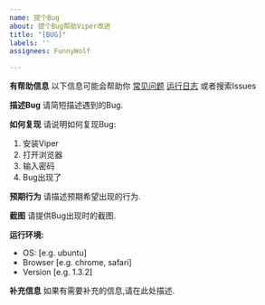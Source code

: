 ```yaml
---
name: 提个Bug
about: 提个Bug帮助Viper改进
title: "[BUG]"
labels: ''
assignees: FunnyWolf

---
```


**有帮助信息**
以下信息可能会帮助你
[常见问题](https://www.yuque.com/vipersec/faq)
[运行日志](https://www.yuque.com/vipersec/faq/is0ypq)
或者搜索Issues

**描述Bug**
请简短描述遇到的Bug.

**如何复现**
请说明如何复现Bug:
1. 安装Viper
2. 打开浏览器
3. 输入密码
4. Bug出现了

**预期行为**
请描述预期希望出现的行为.

**截图**
请提供Bug出现时的截图.

**运行环境:**
 - OS: [e.g. ubuntu]
 - Browser [e.g. chrome, safari]
 - Version [e.g. 1.3.2]

**补充信息**
如果有需要补充的信息,请在此处描述.
